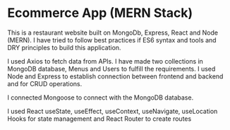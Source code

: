 # Ecommerce App (MERN Stack)
This is a restaurant website built on MongoDb, Express, React and Node (MERN). I have tried to follow best practices if ES6 syntax and tools and DRY principles to build this application.

I used Axios to fetch data from APIs. I have made two collections in MongoDB database, Menus and Users to fulfill the requirements. I used Node and Express to establish connection between frontend and backend and for CRUD operations. 

I connected Mongoose to connect with the MongoDB database. 

I used React useState, useEffect, useContext, useNavigate, useLocation Hooks for state management and React Router to create routes
